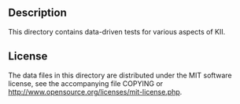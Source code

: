 Description
------------

This directory contains data-driven tests for various aspects of KII.

License
--------

The data files in this directory are distributed under the MIT software
license, see the accompanying file COPYING or
http://www.opensource.org/licenses/mit-license.php.

